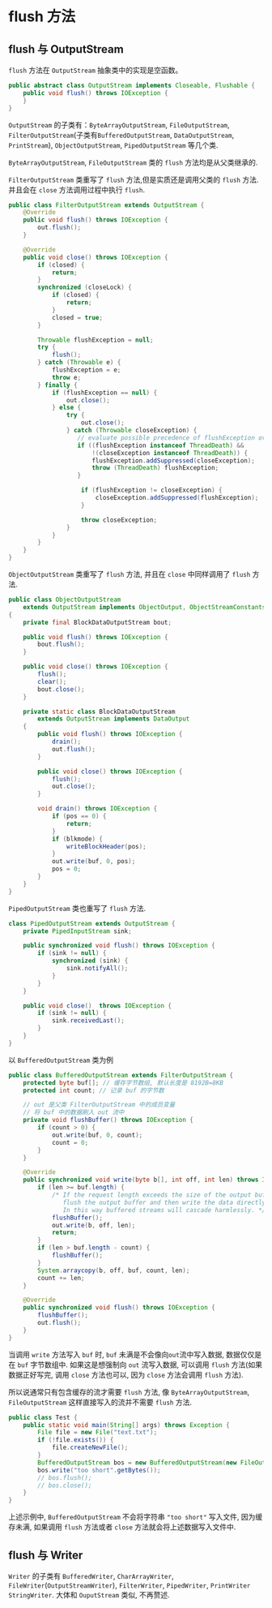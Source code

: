# flush 方法

## flush 与 OutputStream

`flush` 方法在 `OutputStream` 抽象类中的实现是空函数。

```java
public abstract class OutputStream implements Closeable, Flushable {
    public void flush() throws IOException {
    }
}
```

`OutputStream` 的子类有：`ByteArrayOutputStream`, `FileOutputStream`, `FilterOutputStream`(子类有`BufferedOutputStream`, `DataOutputStream`, `PrintStream`), `ObjectOutputStream`, `PipedOutputStream` 等几个类.

`ByteArrayOutputStream`, `FileOutputStream` 类的 `flush` 方法均是从父类继承的.

`FilterOutputStream` 类重写了 `flush` 方法,但是实质还是调用父类的 `flush` 方法. 并且会在 `close` 方法调用过程中执行 `flush`.

```java
public class FilterOutputStream extends OutputStream {
    @Override
    public void flush() throws IOException {
        out.flush();
    }

    @Override
    public void close() throws IOException {
        if (closed) {
            return;
        }
        synchronized (closeLock) {
            if (closed) {
                return;
            }
            closed = true;
        }

        Throwable flushException = null;
        try {
            flush();
        } catch (Throwable e) {
            flushException = e;
            throw e;
        } finally {
            if (flushException == null) {
                out.close();
            } else {
                try {
                    out.close();
                } catch (Throwable closeException) {
                   // evaluate possible precedence of flushException over closeException
                   if ((flushException instanceof ThreadDeath) &&
                       !(closeException instanceof ThreadDeath)) {
                       flushException.addSuppressed(closeException);
                       throw (ThreadDeath) flushException;
                   }

                    if (flushException != closeException) {
                        closeException.addSuppressed(flushException);
                    }

                    throw closeException;
                }
            }
        }
    }
}
```

`ObjectOutputStream` 类重写了 `flush` 方法, 并且在 `close` 中同样调用了 `flush` 方法.

```java
public class ObjectOutputStream
    extends OutputStream implements ObjectOutput, ObjectStreamConstants
{
    private final BlockDataOutputStream bout;

    public void flush() throws IOException {
        bout.flush();
    }

    public void close() throws IOException {
        flush();
        clear();
        bout.close();
    }

    private static class BlockDataOutputStream
        extends OutputStream implements DataOutput
    {
        public void flush() throws IOException {
            drain();
            out.flush();
        }

        public void close() throws IOException {
            flush();
            out.close();
        }

        void drain() throws IOException {
            if (pos == 0) {
                return;
            }
            if (blkmode) {
                writeBlockHeader(pos);
            }
            out.write(buf, 0, pos);
            pos = 0;
        }
    }
}
```

`PipedOutputStream` 类也重写了 `flush` 方法.

```java
class PipedOutputStream extends OutputStream {
    private PipedInputStream sink;

    public synchronized void flush() throws IOException {
        if (sink != null) {
            synchronized (sink) {
                sink.notifyAll();
            }
        }
    }

    public void close()  throws IOException {
        if (sink != null) {
            sink.receivedLast();
        }
    }
}
```

以 `BufferedOutputStream` 类为例

```java
public class BufferedOutputStream extends FilterOutputStream {
    protected byte buf[]; // 缓存字节数组, 默认长度是 8192B=8KB
    protected int count; // 记录 buf 的字节数

    // out 是父类 FilterOutputStream 中的成员变量
    // 将 buf 中的数据刷入 out 流中
    private void flushBuffer() throws IOException {
        if (count > 0) {
            out.write(buf, 0, count);
            count = 0;
        }
    }

    @Override
    public synchronized void write(byte b[], int off, int len) throws IOException {
        if (len >= buf.length) {
            /* If the request length exceeds the size of the output buffer,
               flush the output buffer and then write the data directly.
               In this way buffered streams will cascade harmlessly. */
            flushBuffer();
            out.write(b, off, len);
            return;
        }
        if (len > buf.length - count) {
            flushBuffer();
        }
        System.arraycopy(b, off, buf, count, len);
        count += len;
    }

    @Override
    public synchronized void flush() throws IOException {
        flushBuffer();
        out.flush();
    }
}
```

当调用 `write` 方法写入 `buf` 时, `buf` 未满是不会像向`out`流中写入数据, 数据仅仅是在 `buf` 字节数组中. 如果这是想强制向 `out` 流写入数据, 可以调用 `flush` 方法(如果数据正好写完, 调用 `close` 方法也可以, 因为 `close` 方法会调用 `flush` 方法).

所以说通常只有包含缓存的流才需要 `flush` 方法, 像 `ByteArrayOutputStream`, `FileOutputStream` 这样直接写入的流并不需要 `flush` 方法.

```java
public class Test {
    public static void main(String[] args) throws Exception {
        File file = new File("text.txt");
        if (!file.exists()) {
            file.createNewFile();
        }
        BufferedOutputStream bos = new BufferedOutputStream(new FileOutputStream(file));
        bos.write("too short".getBytes());
        // bos.flush();
        // bos.close();
    }
}
```

上述示例中, `BufferedOutputStream` 不会将字符串 `"too short"` 写入文件, 因为缓存未满, 如果调用 `flush` 方法或者 `close` 方法就会将上述数据写入文件中.

## flush 与 Writer

`Writer` 的子类有 `BufferedWriter`, `CharArrayWriter`, `FileWriter`(`OutputStreamWriter`), `FilterWriter`, `PipedWriter`, `PrintWriter` `StringWriter`. 大体和 `OuputStream` 类似, 不再赘述.
